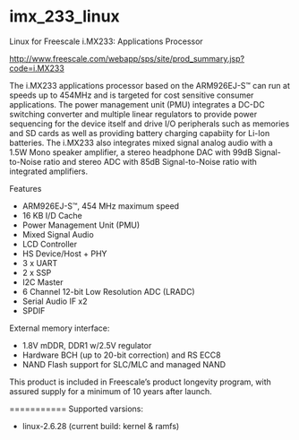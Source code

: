 imx_233_linux
=============

Linux for Freescale i.MX233: Applications Processor

http://www.freescale.com/webapp/sps/site/prod_summary.jsp?code=i.MX233

The i.MX233 applications processor based on the ARM926EJ-S™ can run at speeds up to 454MHz and is targeted for cost sensitive consumer applications. The power management unit (PMU) integrates a DC-DC switching converter and multiple linear regulators to provide power sequencing for the device itself and drive I/O peripherals such as memories and SD cards as well as providing battery charging capabiity for Li-Ion batteries. The i.MX233 also integrates mixed signal analog audio with a 1.5W Mono speaker amplifier, a stereo headphone DAC with 99dB Signal-to-Noise ratio and stereo ADC with 85dB Signal-to-Noise ratio with integrated amplifiers. 

Features
- ARM926EJ-S™, 454 MHz maximum speed
- 16 KB I/D Cache
- Power Management Unit (PMU)
- Mixed Signal Audio
- LCD Controller
- HS Device/Host + PHY
- 3 x UART
- 2 x SSP
- I2C Master
- 6 Channel 12-bit Low Resolution ADC (LRADC)
- Serial Audio IF x2
- SPDIF

External memory interface:
- 1.8V mDDR, DDR1 w/2.5V regulator
- Hardware BCH (up to 20-bit correction) and RS ECC8
- NAND Flash support for SLC/MLC and managed NAND

This product is included in Freescale’s product longevity program, with assured supply for a minimum of 10 years after launch.

===========
Supported varsions:
- linux-2.6.28  (current build: kernel & ramfs)
